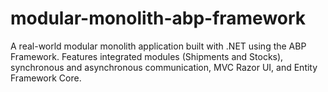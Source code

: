 # modular-monolith-abp-framework
A real-world modular monolith application built with .NET using the ABP Framework. Features integrated modules (Shipments and Stocks), synchronous and asynchronous communication, MVC Razor UI, and Entity Framework Core.
